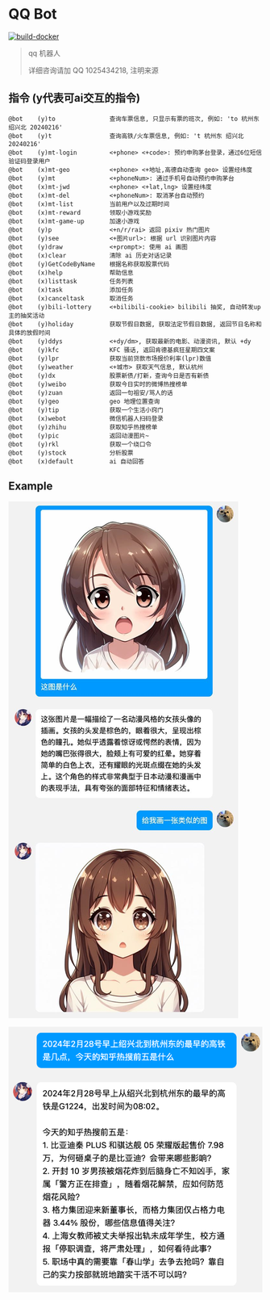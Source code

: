 
# QQ Bot

[![build-docker](https://github.com/Lick-Dog-Club/qq-bot/actions/workflows/build.yaml/badge.svg)](https://github.com/Lick-Dog-Club/qq-bot/actions/workflows/build.yaml)

> qq 机器人
>
> 详细咨询请加 QQ 1025434218, 注明来源

## 指令 (y代表可ai交互的指令)

```text
@bot	(y)to           	查询车票信息, 只显示有票的班次, 例如: 'to 杭州东 绍兴北 20240216'
@bot	(y)t            	查询高铁/火车票信息, 例如: 't 杭州东 绍兴北 20240216'
@bot	(y)mt-login     	<+phone> <+code>: 预约申购茅台登录，通过6位短信验证码登录用户
@bot	(x)mt-geo       	<+phone> <+地址,高德自动查询 geo> 设置经纬度
@bot	(y)mt           	<+phoneNum>: 通过手机号自动预约申购茅台
@bot	(x)mt-jwd       	<+phone> <+lat,lng> 设置经纬度
@bot	(x)mt-del       	<+phoneNum>: 取消茅台自动预约
@bot	(x)mt-list      	当前用户以及过期时间
@bot	(x)mt-reward    	领取小游戏奖励
@bot	(x)mt-game-up   	加速小游戏
@bot	(y)p            	<+n/r/rai> 返回 pixiv 热门图片
@bot	(y)see          	<+图片url>: 根据 url 识别图片内容
@bot	(y)draw         	<+prompt>: 使用 ai 画图
@bot	(x)clear        	清除 ai 历史对话记录
@bot	(y)GetCodeByName	根据名称获取股票代码
@bot	(x)help         	帮助信息
@bot	(x)listtask     	任务列表
@bot	(x)task         	添加任务
@bot	(x)canceltask   	取消任务
@bot	(y)bili-lottery 	<+bilibili-cookie> bilibili 抽奖, 自动转发up主的抽奖活动
@bot	(y)holiday      	获取节假日数据, 获取法定节假日数据, 返回节日名称和具体的放假时间
@bot	(y)ddys         	<+dy/dm>, 获取最新的电影、动漫资讯, 默认 +dy
@bot	(y)kfc          	KFC 骚话, 返回肯德基疯狂星期四文案
@bot	(y)lpr          	获取当前贷款市场报价利率(lpr)数值
@bot	(y)weather      	<+城市> 获取天气信息, 默认杭州
@bot	(y)dx           	股票新债/打新，查询今日是否有新债
@bot	(y)weibo        	获取今日实时的微博热搜榜单
@bot	(y)zuan         	返回一句祖安/骂人的话
@bot	(y)geo          	geo 地理位置查询
@bot	(y)tip          	获取一个生活小窍门
@bot	(x)webot        	微信机器人扫码登录
@bot	(y)zhihu        	获取知乎热搜榜单
@bot	(y)pic          	返回动漫图片~
@bot	(y)rkl          	获取一个绕口令
@bot	(y)stock        	分析股票
@bot	(x)default      	ai 自动回答
```

## Example

![识图+画图](./images/seedraw.jpg)

![车票+热搜](./images/2.png)
